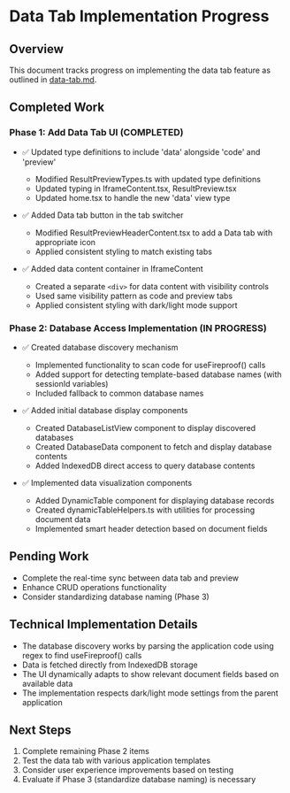 # Data Tab Implementation Progress

## Overview
This document tracks progress on implementing the data tab feature as outlined in [data-tab.md](./data-tab.md).

## Completed Work

### Phase 1: Add Data Tab UI (COMPLETED)
- ✅ Updated type definitions to include 'data' alongside 'code' and 'preview'
  - Modified ResultPreviewTypes.ts with updated type definitions
  - Updated typing in IframeContent.tsx, ResultPreview.tsx
  - Updated home.tsx to handle the new 'data' view type

- ✅ Added Data tab button in the tab switcher
  - Modified ResultPreviewHeaderContent.tsx to add a Data tab with appropriate icon
  - Applied consistent styling to match existing tabs
  
- ✅ Added data content container in IframeContent
  - Created a separate `<div>` for data content with visibility controls
  - Used same visibility pattern as code and preview tabs
  - Applied consistent styling with dark/light mode support

### Phase 2: Database Access Implementation (IN PROGRESS)
- ✅ Created database discovery mechanism
  - Implemented functionality to scan code for useFireproof() calls
  - Added support for detecting template-based database names (with sessionId variables)
  - Included fallback to common database names

- ✅ Added initial database display components
  - Created DatabaseListView component to display discovered databases
  - Created DatabaseData component to fetch and display database contents
  - Added IndexedDB direct access to query database contents

- ✅ Implemented data visualization components
  - Added DynamicTable component for displaying database records
  - Created dynamicTableHelpers.ts with utilities for processing document data
  - Implemented smart header detection based on document fields

## Pending Work
- Complete the real-time sync between data tab and preview
- Enhance CRUD operations functionality
- Consider standardizing database naming (Phase 3)

## Technical Implementation Details
- The database discovery works by parsing the application code using regex to find useFireproof() calls
- Data is fetched directly from IndexedDB storage
- The UI dynamically adapts to show relevant document fields based on available data
- The implementation respects dark/light mode settings from the parent application

## Next Steps
1. Complete remaining Phase 2 items
2. Test the data tab with various application templates
3. Consider user experience improvements based on testing
4. Evaluate if Phase 3 (standardize database naming) is necessary
